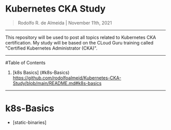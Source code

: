 Kubernetes CKA Study
=======================

> Rodolfo R. de Almeida | November 11th, 2021

------------------------------------------

This repository will be used to post all topics related to Kubernetes CKA certification. My study will be based on the CLoud Guru training called "Certified Kubernetes Administrator (CKA)".

------------------------------------------

#Table of Contents

1. [k8s Basics] (#k8s-Basics) https://github.com/rodolfoalmeid/Kubernetes-CKA-Study/blob/main/README.md#k8s-basics

---------------

k8s-Basics
====================

* [static-binaries]
